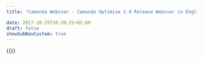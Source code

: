 ```yaml
---
title: "Camunda Webinar - Camunda Optimize 2.4 Release Webinar in English | Camunda BPM"

date: 2017-10-25T10:39:22+02:00
draft: false
showSubNavCustom: true
---
```

{{<webinar-single
title="Camunda Optimize 2.4 Release Webinar in English"
image=""
language="de"
hubspotid="42d09e2c-7f1f-4fae-8053-d954871e30fe"
description="Camunda Optimize 2.4 was released on 29 March 2019.<br><br>In this webinar, we present a number of new, exciting features of Optimize 2.4 including:<br><br>•	DMN Reports which allow users to quickly identify unused or heavily used rules so that they can subsequently improve their decision tables<br>•	User Task Reports which allow process owners to track how much time is spend working on tasks and how much time is being used until the first assignment<br>•	Reports & Dashboards in Collections which make it easier to find the report or dashboard you are looking for<br>•	Clustering which allows you to run multiple Optimize instances in parallel so that you can scale horizontally (e.g. for failover scenarios)<br>•	Support for Elasticsearch 6.2.0+, 6.3.1+, 6.4.0+, 6.5.0+ to give more flexibility when it comes to choosing an Elasticsearch version<br>"
recordinglink="0"
embedlink=""
datetime="2019-04-04T17:00+02:00"
datetimeend="2019-04-04T18:00+02:00"
gotowebinarwebinarkey=""
image="">}}